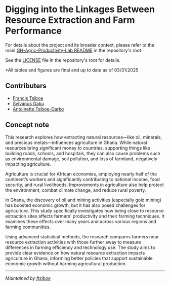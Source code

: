 # Digging into the Linkages Between Resource Extraction and Farm Performance

For details about the project and its broader context, please refer to the main [GH-Agric-Productivity-Lab README](../README.md) in the repository's root.

See the [LICENSE](../LICENSE) file in the repository's root for details.

*All tables and figures are final and up to date as of 03/31/2025 

## Contributers
- [Francis Tsiboe](https://scholar.google.com/citations?user=ox2t_YIAAAAJ&hl=en)
- [Sylvanus Gaku](https://people.extension.wisc.edu/#home/person/66ed8e9bc09f6f031b8fa85e/)
- [Antoinette Tsiboe-Darko](https://csps.ug.edu.gh/antoinette-adjoa-tsiboe-darko-phd)

## Concept note
This research explores how extracting natural resources—like oil, minerals, and precious metals—influences agriculture in Ghana. While natural resources bring significant money to countries, supporting things like building roads, schools, and hospitals, they can also cause problems such as environmental damage, soil pollution, and loss of farmland, negatively impacting agriculture.

Agriculture is crucial for African economies, employing nearly half of the continent’s workers and significantly contributing to national income, food security, and rural livelihoods. Improvements in agriculture also help protect the environment, combat climate change, and reduce rural poverty.

In Ghana, the discovery of oil and mining activities (especially gold mining) has boosted economic growth, but it has also posed challenges for agriculture. This study specifically investigates how being close to resource extraction sites affects farmers' productivity and their farming techniques. It examines these effects over many years and across various regions and farming communities.

Using advanced statistical methods, the research compares farmers near resource extraction activities with those further away to measure differences in farming efficiency and technology use. The study aims to provide clear evidence on how natural resource extraction impacts agriculture in Ghana, informing better policies that support sustainable economic growth without harming agricultural production.

---

*Maintained by [ftsiboe](https://github.com/ftsiboe)*
